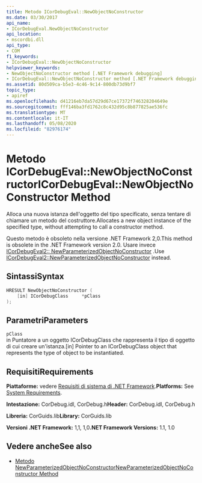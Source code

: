 ```yaml
---
title: Metodo ICorDebugEval::NewObjectNoConstructor
ms.date: 03/30/2017
api_name:
- ICorDebugEval.NewObjectNoConstructor
api_location:
- mscordbi.dll
api_type:
- COM
f1_keywords:
- ICorDebugEval::NewObjectNoConstructor
helpviewer_keywords:
- NewObjectNoConstructor method [.NET Framework debugging]
- ICorDebugEval::NewObjectNoConstructor method [.NET Framework debugging]
ms.assetid: 80d509ca-b5e3-4c46-9c14-800db73d9bf7
topic_type:
- apiref
ms.openlocfilehash: d41216eb7da57d29d67ce17372f746328204649e
ms.sourcegitcommit: fff146ba3fd1762c8c432d95c8b877825ae536fc
ms.translationtype: MT
ms.contentlocale: it-IT
ms.lasthandoff: 05/08/2020
ms.locfileid: "82976174"
---
```

# <a name="icordebugevalnewobjectnoconstructor-method"></a><span data-ttu-id="f740b-102">Metodo ICorDebugEval::NewObjectNoConstructor</span><span class="sxs-lookup"><span data-stu-id="f740b-102">ICorDebugEval::NewObjectNoConstructor Method</span></span>
<span data-ttu-id="f740b-103">Alloca una nuova istanza dell'oggetto del tipo specificato, senza tentare di chiamare un metodo del costruttore.</span><span class="sxs-lookup"><span data-stu-id="f740b-103">Allocates a new object instance of the specified type, without attempting to call a constructor method.</span></span>  
  
 <span data-ttu-id="f740b-104">Questo metodo è obsoleto nella versione .NET Framework 2,0.</span><span class="sxs-lookup"><span data-stu-id="f740b-104">This method is obsolete in the .NET Framework version 2.0.</span></span> <span data-ttu-id="f740b-105">Usare invece [ICorDebugEval2:: NewParameterizedObjectNoConstructor](icordebugeval2-newparameterizedobjectnoconstructor-method.md) .</span><span class="sxs-lookup"><span data-stu-id="f740b-105">Use [ICorDebugEval2::NewParameterizedObjectNoConstructor](icordebugeval2-newparameterizedobjectnoconstructor-method.md) instead.</span></span>  
  
## <a name="syntax"></a><span data-ttu-id="f740b-106">Sintassi</span><span class="sxs-lookup"><span data-stu-id="f740b-106">Syntax</span></span>  
  
```cpp  
HRESULT NewObjectNoConstructor (  
    [in] ICorDebugClass     *pClass  
);  
```  
  
## <a name="parameters"></a><span data-ttu-id="f740b-107">Parametri</span><span class="sxs-lookup"><span data-stu-id="f740b-107">Parameters</span></span>  
 `pClass`  
 <span data-ttu-id="f740b-108">in Puntatore a un oggetto ICorDebugClass che rappresenta il tipo di oggetto di cui creare un'istanza.</span><span class="sxs-lookup"><span data-stu-id="f740b-108">[in] Pointer to an ICorDebugClass object that represents the type of object to be instantiated.</span></span>  
  
## <a name="requirements"></a><span data-ttu-id="f740b-109">Requisiti</span><span class="sxs-lookup"><span data-stu-id="f740b-109">Requirements</span></span>  
 <span data-ttu-id="f740b-110">**Piattaforme:** vedere [Requisiti di sistema di .NET Framework](../../get-started/system-requirements.md).</span><span class="sxs-lookup"><span data-stu-id="f740b-110">**Platforms:** See [System Requirements](../../get-started/system-requirements.md).</span></span>  
  
 <span data-ttu-id="f740b-111">**Intestazione:** CorDebug.idl, CorDebug.h</span><span class="sxs-lookup"><span data-stu-id="f740b-111">**Header:** CorDebug.idl, CorDebug.h</span></span>  
  
 <span data-ttu-id="f740b-112">**Libreria:** CorGuids.lib</span><span class="sxs-lookup"><span data-stu-id="f740b-112">**Library:** CorGuids.lib</span></span>  
  
 <span data-ttu-id="f740b-113">**Versioni .NET Framework:** 1,1, 1,0</span><span class="sxs-lookup"><span data-stu-id="f740b-113">**.NET Framework Versions:** 1.1, 1.0</span></span>  
  
## <a name="see-also"></a><span data-ttu-id="f740b-114">Vedere anche</span><span class="sxs-lookup"><span data-stu-id="f740b-114">See also</span></span>

- [<span data-ttu-id="f740b-115">Metodo NewParameterizedObjectNoConstructor</span><span class="sxs-lookup"><span data-stu-id="f740b-115">NewParameterizedObjectNoConstructor Method</span></span>](icordebugeval2-newparameterizedobjectnoconstructor-method.md)
